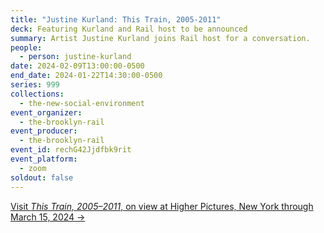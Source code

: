 ```yaml
---
title: "Justine Kurland: This Train, 2005-2011"
deck: Featuring Kurland and Rail host to be announced
summary: Artist Justine Kurland joins Rail host for a conversation.
people:
  - person: justine-kurland
date: 2024-02-09T13:00:00-0500
end_date: 2024-01-22T14:30:00-0500
series: 999
collections:
  - the-new-social-environment
event_organizer:
  - the-brooklyn-rail
event_producer:
  - the-brooklyn-rail
event_id: rechG42Jjdfbk9rit
event_platform:
  - zoom
soldout: false
---
```

[V﻿isit *This Train, 2005–2011*, on view at Higher Pictures, New York through March 15, 2024 →](https://higherpictures.com/press/justine-kurland-this-train-2005-2011/)